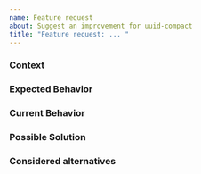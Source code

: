 ```yaml
---
name: Feature request
about: Suggest an improvement for uuid-compact
title: "Feature request: ... "
---
```


<!--- Provide a general summary of the issue in the Title above -->

### Context

<!--- How does this issue affected you? What are you trying to accomplish? -->
<!--- Providing context helps us better understand the issue - which makes for better solutions  -->

### Expected Behavior

<!--- Tell us how you think it should work -->

### Current Behavior

<!--- Explain the difference from current behavior (if any) -->

### Possible Solution

<!--- Not mandatory: if you have an idea about how to implement, jot it down here. -->

### Considered alternatives

<!--- How has this issue affected you? What are you trying to accomplish? -->
<!--- Providing context helps us come up with a solution that is most useful in the real world -->
